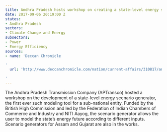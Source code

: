 ```yaml
---
title: Andhra Pradesh hosts workshop on creating a state-level energy scenario
date: 2017-09-06 20:19:00 Z
states:
- Andhra Pradesh
sectors:
- Climate Change and Energy
subsectors:
- Power
- Energy Efficiency
sources:
- name: 'Deccan Chronicle

'
  url: 'http://www.deccanchronicle.com/nation/current-affairs/310817/andhra-pradesh-workshop-on-energy-calculator.html

'
---
```


The Andhra Pradesh Transmission Company (APTransco) hosted a workshop on the development of a state-level energy scenario generator, the first ever such modeling tool for a sub-national entity. Funded by the British High Commission and led by the Federation of Indian Chambers of Commerce and Industry and NITI Aayog, the scenario generator allows the user to model the state’s energy future according to different inputs. Scenario generators for Assam and Gujarat are also in the works.
